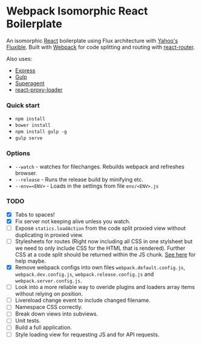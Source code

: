 # Webpack Isomorphic React Boilerplate

An isomorphic [React](https://github.com/facebook/react) boilerplate using Flux
architecture with [Yahoo's Fluxible](https://github.com/yahoo/fluxible). Built
with [Webpack](https://github.com/webpack/webpack) for code splitting and routing with [react-router](https://github.com/rackt/react-router).

Also uses:
- [Express](https://github.com/strongloop/express)
- [Gulp](https://github.com/gulpjs/gulp)
- [Superagent](https://github.com/visionmedia/superagent)
- [react-proxy-loader](https://github.com/webpack/react-proxy-loader)

### Quick start
- `npm install`
- `bower install`
- `npm install gulp -g`
- `gulp serve`

### Options
- `--watch` - watches for filechanges. Rebuilds webpack and refreshes browser.
- `--release` - Runs the release build by minifying etc.
- `--env=<ENV>` - Loads in the settings from file `env/<ENV>.js`

### TODO
- [x] Tabs to spaces!
- [x] Fix server not keeping alive unless you watch.
- [ ] Expose `statics.loadAction` from the code split proxied view without duplicating in
proxied view.
- [ ] Stylesheets for routes (Right now including all CSS in one stylsheet but we need to only include CSS for the HTML that is rendered). Further CSS at a code split should be returned within the JS chunk. [See here](https://github.com/webpack/react-webpack-server-side-example/blob/master/server/style-collector.loader.js) for help maybe.
- [x] Remove webpack configs into own files `webpack.default.config.js`, `webpack.dev.config.js`, `webpack.release.config.js` and `webpack.server.config.js`.
- [ ] Look into a more reliable way to overide plugins and loaders array items without relying on position.
- [ ] Livereload change event to include changed filename.
- [ ] Namespace CSS correctly.
- [ ] Break down views into subviews.
- [ ] Unit tests.
- [ ] Build a full application.
- [ ] Style loading view for requesting JS and for API requests.